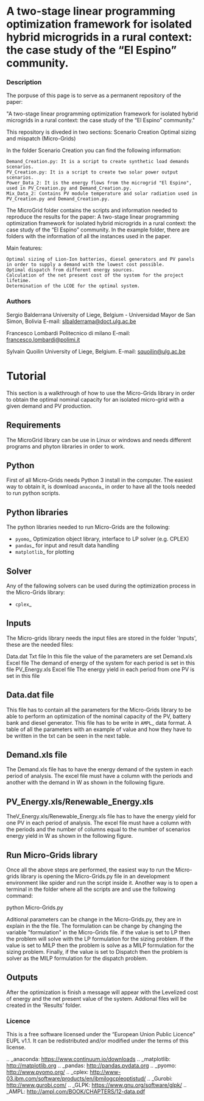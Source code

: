 A two-stage linear programming optimization framework for isolated hybrid microgrids in a rural context: the case study of the “El Espino” community.
========================

### Description

The porpuse of this page is to serve as a permanent repository of the paper:

"A two-stage linear programming optimization framework for isolated hybrid microgrids in a rural context: the case study of the “El Espino” community." 

This repository is diveded in two sections:
	Scenario Creation 
	Optimal sizing and mispatch (Micro-Grids)


In the folder Scenario Creation you can find the following information:

	Demand_Creation.py: It is a script to create synthetic load demands scenarios.
	PV_Creation.py: It is a script to create two solar power output scenarios.
	Power_Data_2: It is the energy flows from the microgrid "El Espino", used in PV_Creation.py and Demand_Creation.py.
	Mix_Data_2: Contains PV module temperature and solar radiation used in PV_Creation.py and Demand_Creation.py. 


The MicroGrid folder contains the scripts and information needed to reproduce the results for the paper: A two-stage linear programming optimization framework for isolated hybrid microgrids in a rural context: the case study of the “El Espino” community. In the example folder, there are folders with the information of all the instances used in the paper.

Main features:

    Optimal sizing of Lion-Ion batteries, diesel generators and PV panels in order to supply a demand with the lowest cost possible.
    Optimal dispatch from different energy sources.
    Calculation of the net present cost of the system for the project lifetime.
    Determination of the LCOE for the optimal system.


### Authors

Sergio Balderrana
University of Liege, Belgium - Universidad Mayor de San Simon, Bolivia
E-mail: slbalderrama@doct.ulg.ac.be

Francesco Lombardi
Politecnico di milano
E-mail: francesco.lombardi@polimi.it

Sylvain Quoilin
University of Liege, Belgium.
E-mail: squoilin@ulg.ac.be 
 

Tutorial
========

This section is a walkthrough of how to use the Micro-Grids library in order to obtain the optimal nominal capacity for an isolated micro-grid with a given demand and PV production.

Requirements
------------

The MicroGrid library can be use in Linux or windows and needs different programs and phyton libraries in order to work. 

Python
------------

First of all Micro-Grids needs Python 3 install in the computer. The easiest way to obtain it, is download `anaconda`_ in order to have all the tools needed to run python scripts.

Python libraries
----------------
 
The python libraries needed to run Micro-Grids are the following:

* `pyomo`_ Optimization object library, interface to LP solver (e.g. CPLEX)
* `pandas`_ for input and result data handling 
* `matplotlib`_ for plotting

Solver
------

Any of the fallowing solvers can be used during the optimization process in the Micro-Grids library:

* `cplex`_

Inputs
------

The Micro-grids library needs the input files are stored in the folder 'Inputs', these are the needed files:

Data.dat                         Txt file 	In this file the value of the parameters are set
Demand.xls			 Excel file	The demand of energy of the system for each period is set in this file
PV_Energy.xls			 Excel file	The energy yield in each period from one PV is set in this file				

Data.dat file
-------------

This file has to contain all the parameters for the Micro-Grids library to be able to perform an optimization of the nominal capacity of the PV, battery bank and diesel generator. This file has to be write in `AMPL`_ data format. A table of all the parameters with an example of value and how they have to be written in the txt can be seen in the next table.

Demand.xls file
---------------

The Demand.xls file has to have the energy demand of the system in each period of analysis. The excel file must have a column with the periods and another with the demand in W as shown in the following figure.

PV_Energy.xls/Renewable_Energy.xls
----------------------------------

TheV_Energy.xls/Renewable_Energy.xls file has to have the energy yield for one PV in each period of analysis. The excel file must have a column with the periods and the number of columns equal to the number of scenarios energy yield in W as shown in the following figure.

Run Micro-Grids library
-----------------------

Once all the above steps are performed, the easiest way to run the Micro-grids library is opening the Micro-Grids.py file in an development environment like spider and run the script inside it. Another way is to open a terminal in the folder where all the scripts are and use the following command:

python Micro-Grids.py

Aditional parameters can be change in the Micro-Grids.py, they are in explain in the the file. The formulation can be change by changing the variable "formulation" in the Micro-Grids file. if the value is set to LP then the problem will solve with the LP formulation for the sizing problem. If the value is set to MILP then the problem is solve as a MILP formulation for the sizing problem. Finally, if the value is set to  Dispatch then the problem is solver as the  MILP formulation for the dispatch problem.



Outputs
-------

After the optimization is finish a message will appear with the Levelized cost of energy and the net present value of the system. Addional files will be created in the 'Results' folder.

### Licence
This is a free software licensed under the “European Union Public Licence" EUPL v1.1. It 
can be redistributed and/or modified under the terms of this license.

.. _anaconda: https://www.continuum.io/downloads
.. _matplotlib: http://matplotlib.org
.. _pandas: http://pandas.pydata.org
.. _pyomo: http://www.pyomo.org/
.. _cplex: http://www-03.ibm.com/software/products/en/ibmilogcpleoptistud/
.. _Gurobi: http://www.gurobi.com/
.. _GLPK: https://www.gnu.org/software/glpk/
.. _AMPL: http://ampl.com/BOOK/CHAPTERS/12-data.pdf




